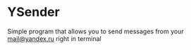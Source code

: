 # YSender
Simple program that allows you to send messages from your mail@yandex.ru right in terminal
